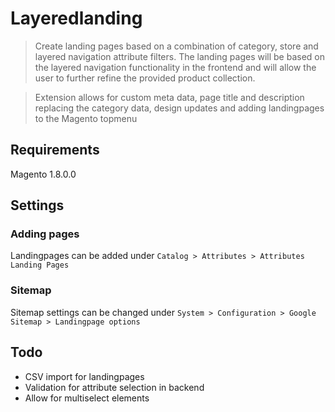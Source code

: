 Layeredlanding
===========

> Create landing pages based on a combination of category, store and layered navigation attribute filters. 
The landing pages will be based on the layered navigation functionality in the frontend and will allow the user to further refine the provided product collection.

> Extension allows for custom meta data, page title and description replacing the category data, design updates and adding landingpages to the Magento topmenu

## Requirements
Magento 1.8.0.0

## Settings
### Adding pages
Landingpages can be added under `Catalog > Attributes > Attributes Landing Pages`

### Sitemap
Sitemap settings can be changed under `System > Configuration > Google Sitemap > Landingpage options`

## Todo
- CSV import for landingpages
- Validation for attribute selection in backend
- Allow for multiselect elements